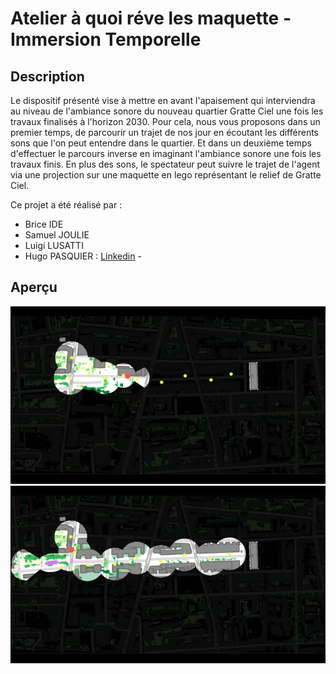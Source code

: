 # Atelier à quoi réve les maquette - Immersion Temporelle

## Description 
Le dispositif présenté vise à mettre en avant l'apaisement qui interviendra au niveau de l'ambiance sonore du nouveau quartier Gratte Ciel une fois les travaux finalisés à l'horizon 2030. Pour cela, nous vous proposons dans un premier temps, de parcourir un trajet de nos jour en écoutant les différents sons que l'on peut entendre dans le quartier. Et dans un deuxième temps d'effectuer le parcours inverse en imaginant l'ambiance sonore une fois les travaux finis.
En plus des sons, le spectateur peut suivre le trajet de l'agent via une projection sur une maquette en lego représentant le relief de Gratte Ciel.

Ce projet a été réalisé par :
- Brice IDE
- Samuel JOULIE
- Luigi LUSATTI
- Hugo PASQUIER : [Linkedin](https://www.linkedin.com/in/hugo-pasquier-7b6353202/) -


## Aperçu

![Video 2023](gifs/2023.gif)
![Video 2030](gifs/2030.gif)

